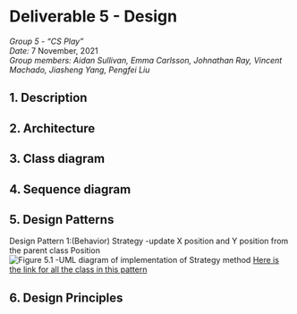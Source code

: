 # Deliverable 5 - Design

*Group 5 - “CS Play”*   
*Date:* 7 November, 2021    
*Group members: Aidan Sullivan, Emma Carlsson, Johnathan Ray, Vincent Machado, Jiasheng Yang, Pengfei Liu*    

## 1. Description


## 2. Architecture


## 3. Class diagram


## 4. Sequence diagram


## 5. Design Patterns
Design Pattern 1:(Behavior) Strategy -update X position and Y position from the parent class Position
![Figure 5.1 -UML diagram of implementation of Strategy method](https://github.com/jdr479/CS-Play/blob/main/Deliverables/deliverable_images/class-diagram.png)
[Here is the link for all the class in this pattern](https://github.com/jdr479/CS-Play/blob/main/website/interactive-webpage/Interactivity.js)




## 6. Design Principles


